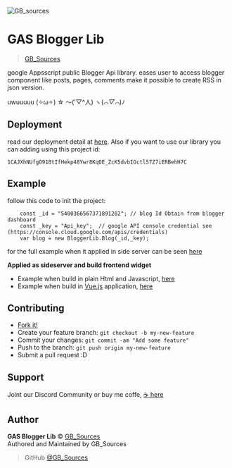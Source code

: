 ![GB_sources](https://4.bp.blogspot.com/-AbJ1au7SfYc/XEHifQKXZWI/AAAAAAAAA5I/beXM7mmhipUNkWUq0zwEmJjOtdg-XZoRgCK4BGAYYCw/s320/chanel%2Bart.png)

GAS Blogger Lib
================
> [GB_Sources](https://github.com/GoruAkiba)

google Appsscript public Blogger Api library.
eases user to access blogger component like posts, pages, comments
make it possible to create RSS in json version.

uwuuuuu (✧ω✧) 	☆ ～('▽^人) ヽ(*⌒▽⌒*)ﾉ

## Deployment

read our deployment detail at [here](https://script.google.com/macros/library/d/1CAJXhNUfgO918tIfHekp48Ywr8KqOE_ZcK5dvbIGctl57Z7iERBehH7C/2). Also  if you want to use our library you can adding using this project id:
```
1CAJXhNUfgO918tIfHekp48Ywr8KqOE_ZcK5dvbIGctl57Z7iERBehH7C
```

## Example
follow this code to init the project:
```
    const _id = "5400366567371891262"; // blog Id Obtain from blogger dashboard
    const _key = "Api_key";  // google API console credential see (https://console.cloud.google.com/apis/credentials) 
    var blog = new BloggerLib.Blog(_id,_key);

```
for the full example when it applied in side server can be seen [here](https://github.com/GoruAkiba/gas-blogger-lib/blob/master/example/RSS%20Blogger%20Side%20Server/Kode.gs) 

**Applied as sideserver and build frontend widget**
- Example when build in plain Html and Javascript, [here](https://github.com/GoruAkiba/gas-blogger-lib/blob/master/example/website/index.html)
- Example when build in [Vue.js](https://vuejs.org/) application, [here](https://github.com/GoruAkiba/gas-blogger-lib/blob/master/example/website/index.vue.html)

## Contributing

- [Fork it!](https://github.com/GoruAkiba/gas-blogger-lib/fork)
- Create your feature branch: ``git checkout -b my-new-feature``
- Commit your changes: ``git commit -am "Add some feature"``
- Push to the branch: ``git push origin my-new-feature``
- Submit a pull request :D

## Support
Joint our Discord Community
or buy me coffe, [☕ here](https://trakteer.id/gb-sources-santoso)

## Author
**GAS Blogger Lib** © [GB_Sources](https://github.com/GoruAkiba)<br>
Authored and Maintained by GB_Sources

> GitHub [@GB_Sources](https://github.com/GoruAkiba)